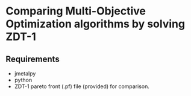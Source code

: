 # Comparing Multi-Objective Optimization algorithms by solving ZDT-1

## Requirements

- jmetalpy
- python
- ZDT-1 pareto front (.pf) file (provided) for comparison.
